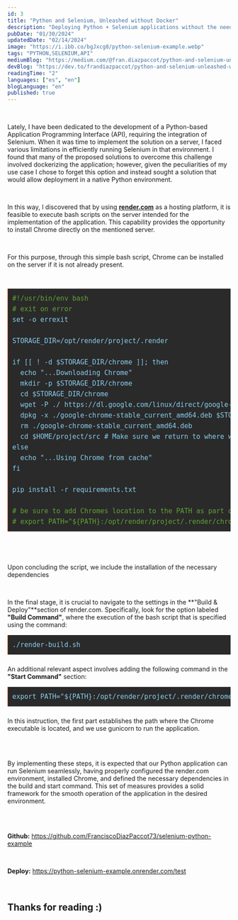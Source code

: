 ```yaml
---
id: 3
title: "Python and Selenium, Unleashed without Docker"
description: "Deploying Python + Selenium applications without the need for dockerize it."
pubDate: "01/30/2024"
updatedDate: "02/14/2024"
image: "https://i.ibb.co/bgJxcg8/python-selenium-example.webp"
tags: "PYTHON,SELENIUM,API"
mediumBlog: "https://medium.com/@fran.diazpaccot/python-and-selenium-unleashed-without-docker-c526b3a6c2aa"
devBlog: "https://dev.to/frandiazpaccot/python-and-selenium-unleashed-without-docker-4kcm"
readingTime: "2"
languages: ["es", "en"]
blogLanguage: "en"
published: true
---
```


<br/>

Lately, I have been dedicated to the development of a Python-based Application Programming Interface (API), requiring the integration of Selenium. When it was time to implement the solution on a server, I faced various limitations in efficiently running Selenium in that environment. I found that many of the proposed solutions to overcome this challenge involved dockerizing the application; however, given the peculiarities of my use case I chose to forget this option and instead sought a solution that would allow deployment in a native Python environment.

<br/>

In this way, I discovered that by using <a style="text-decoration:underline" href="https://render.com/" target="_blank">
**render.com**</a> as a hosting platform, it is feasible to execute bash scripts on the server intended for the implementation of the application. This capability provides the opportunity to install Chrome directly on the mentioned server.

<br/>

For this purpose, through this simple bash script, Chrome can be installed on the server if it is not already present.

<br/>

<pre style="background: #2a2a2a; border-left: 1px solid #f36d33; color: #89cff0; page-break-inside: avoid; font-family: monospace; font-size: 15px; line-height: 1.6; margin-bottom: 1.6em; overflow: auto; padding: 10px; display: block; word-wrap: break-word;overflow-x: auto;max-width:calc(100vw - 20px)">
<span style="color:#62a333">#!/usr/bin/env bash</span>
<span style="color:#62a333"># exit on error</span>
set -o errexit

STORAGE_DIR=/opt/render/project/.render

if [[ ! -d $STORAGE_DIR/chrome ]]; then
  echo "...Downloading Chrome"
  mkdir -p $STORAGE_DIR/chrome
  cd $STORAGE_DIR/chrome
  wget -P ./ https://dl.google.com/linux/direct/google-chrome-stable_current_amd64.deb
  dpkg -x ./google-chrome-stable_current_amd64.deb $STORAGE_DIR/chrome
  rm ./google-chrome-stable_current_amd64.deb
  cd $HOME/project/src # Make sure we return to where we were
else
  echo "...Using Chrome from cache"
fi

pip install -r requirements.txt

<span style="color:#62a333"># be sure to add Chromes location to the PATH as part of your Start Command</span>
<span style="color:#62a333"># export PATH="${PATH}:/opt/render/project/.render/chrome/opt/google/chrome"</span>
</pre>

<br/>

<br/>

Upon concluding the script, we include the installation of the necessary dependencies

<br/>

In the final stage, it is crucial to navigate to the settings in the **"Build & Deploy"**section of render.com. Specifically, look for the option labeled **"Build Command"**, where the execution of the bash script that is specified using the command:

<pre style="background: #2a2a2a; border-left: 1px solid #f36d33; color: #89cff0; page-break-inside: avoid; font-family: monospace; font-size: 15px; line-height: 1.6; margin-bottom: 1.6em; overflow: auto; padding: 10px; display: block; word-wrap: break-word;overflow-x: auto;max-width:calc(100vw - 20px)">
./render-build.sh
</pre>

An additional relevant aspect involves adding the following command in the **"Start Command"** section:

<pre style="background: #2a2a2a; border-left: 1px solid #f36d33; color: #89cff0; page-break-inside: avoid; font-family: monospace; font-size: 15px; line-height: 1.6; margin-bottom: 1.6em; overflow: auto; padding: 10px; display: block; word-wrap: break-word;overflow-x: auto;max-width:calc(100vw - 20px)">
export PATH="${PATH}:/opt/render/project/.render/chrome/opt/google/chrome" && gunicorn app:app
</pre>

In this instruction, the first part establishes the path where the Chrome executable is located, and we use gunicorn to run the application.

<br/>

<br/>

By implementing these steps, it is expected that our Python application can run Selenium seamlessly, having properly configured the render.com environment, installed Chrome, and defined the necessary dependencies in the build and start command. This set of measures provides a solid framework for the smooth operation of the application in the desired environment.

<br/>

<br/>

**Github:** <a style="text-decoration:underline" href="https://github.com/FranciscoDiazPaccot73/selenium-python-example" target="_blank">
https://github.com/FranciscoDiazPaccot73/selenium-python-example</a>

<br/>

**Deploy:** <a style="text-decoration:underline" href="https://python-selenium-example.onrender.com/test" target="_blank">
https://python-selenium-example.onrender.com/test</a>

<br/>

## **Thanks for reading :)**
